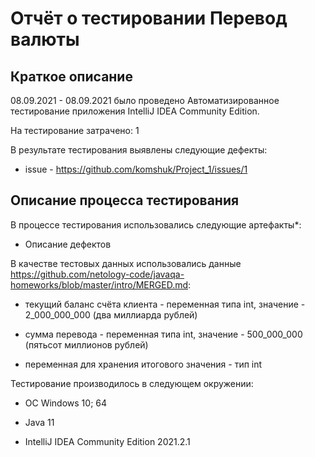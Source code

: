 # Отчёт о тестировании Перевод валюты

## Краткое описание

08.09.2021 - 08.09.2021 было проведено Автоматизированное тестирование приложения IntelliJ IDEA Community Edition.

На тестирование затрачено: 1

В результате тестирования выявлены следующие дефекты:

* issue - https://github.com/komshuk/Project_1/issues/1

## Описание процесса тестирования

В процессе тестирования использовались следующие артефакты*:

* Описание дефектов

В качестве тестовых данных использовались данные https://github.com/netology-code/javaqa-homeworks/blob/master/intro/MERGED.md:

* текущий баланс счёта клиента - переменная типа int, значение - 2_000_000_000 (два миллиарда рублей)

* сумма перевода - переменная типа int, значение - 500_000_000 (пятьсот миллионов рублей)

* переменная для хранения итогового значения - тип int

Тестирование производилось в следующем окружении:

* ОС Windows 10; 64

* Java 11
  
* IntelliJ IDEA Community Edition 2021.2.1
